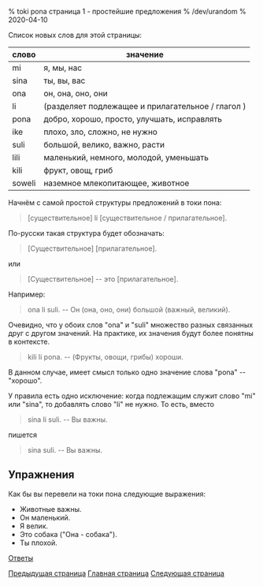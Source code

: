% toki pona страница 1 - простейшие предложения
% /dev/urandom
% 2020-04-10

Список новых слов для этой страницы:

| слово | значение                        |
|-------|---------------------------------|
| mi    | я, мы, нас                      |
| sina  | ты, вы, вас                     |
| ona   | он, она, оно, они               |
| li    | (разделяет подлежащее и прилагательное / глагол )|
| pona  | добро, хорошо, просто, улучшать, исправлять |
| ike   | плохо, зло, сложно, не нужно    |
| suli  | большой, велико, важно, расти   |
| lili  | маленький, немного, молодой, уменьшать |
| kili  | фрукт, овощ, гриб               |
| soweli| наземное млекопитающее, животное|

Начнём с самой простой структуры предложений в токи пона:

> [существительное] li [существительное / прилагательное].

По-русски такая структура будет обозначать:

> [Существительное] \[прилагательное\].

или 

> [Существительное] -- это [прилагательное].

Например:

> ona li suli. -- Он (она, оно, они) большой (важный, великий).

Очевидно, что у обоих слов "ona" и "suli" множество разных связанных друг с
другом значений. На практике, их значения будут более понятны в контексте.

> kili li pona. -- (Фрукты, овощи, грибы) хороши.

В данном случае, имеет смысл только одно значение слова "pona" -- "хорошо".

У правила есть одно исключение: когда подлежащим служит слово "mi" или "sina",
то добавлять слово "li" не нужно. То есть, вместо

> sina li suli. -- Вы важны.

пишется

> sina suli. -- Вы важны.

## Упражнения

Как бы вы перевели на токи пона следующие выражения:

* Животные важны.
* Он маленький.
* Я велик.
* Это собака ("Она - собака").
* Ты плохой.

[Ответы](ru_answers.html#p1)

[Предыдущая страница](ru_0.html) [Главная страница](ru_index.html) [Следующая
страница](ru_2.html)

